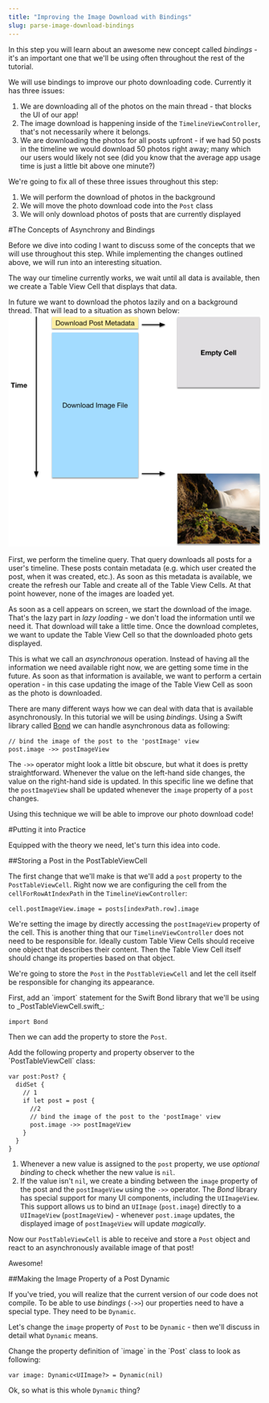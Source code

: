 ```yaml
---
title: "Improving the Image Download with Bindings"
slug: parse-image-download-bindings
---
```


In this step you will learn about an awesome new concept called _bindings_ - it's an important one that we'll be using often throughout the rest of the tutorial.

We will use bindings to improve our photo downloading code. Currently it has three issues:

1. We are downloading all of the photos on the main thread - that blocks the UI of our app!
2. The image download is happening inside of the `TimelineViewController`, that's not necessarily where it belongs.
3. We are downloading the photos for all posts upfront - if we had 50 posts in the timeline we would download 50 photos right away; many which our users would likely not see (did you know that the average app usage time is just a little bit above one minute?)

We're going to fix all of these three issues throughout this step:

1. We will perform the download of photos in the background
2. We will move the photo download code into the `Post` class
3. We will only download photos of posts that are currently displayed

#The Concepts of Asynchrony and Bindings

Before we dive into coding I want to discuss some of the concepts that we will use throughout this step. While implementing the changes outlined above, we will run into an interesting situation.

The way our timeline currently works, we wait until all data is available, then we create a Table View Cell that displays that data.

In future we want to download the photos lazily and on a background thread. That will lead to a situation as shown below:
![image](image_download.png)

First, we perform the timeline query. That query downloads all posts for a user's timeline. These posts contain metadata (e.g. which user created the post, when it was created, etc.). As soon as this metadata is available, we create the refresh our Table and create all of the Table View Cells. At that point however, none of the images are loaded yet.

As soon as a cell appears on screen, we start the download of the image. That's the lazy part in _lazy loading_ - we don't load the information until we need it. That download will take a little time. Once the download completes, we want to update the Table View Cell so that the downloaded photo gets displayed.

This is what we call an _asynchronous_ operation. Instead of having all the information we need available right now, we are getting some time in the future. As soon as that information is available, we want to perform a certain operation - in this case updating the image of the Table View Cell as soon as the photo is downloaded.

There are many different ways how we can deal with data that is available asynchronously. In this tutorial we will be using _bindings_. Using a Swift library called [Bond](https://github.com/SwiftBond/Bond) we can handle asynchronous data as following:

    // bind the image of the post to the 'postImage' view
    post.image ->> postImageView

The `->>` operator might look a little bit obscure, but what it does is pretty straightforward. Whenever the value on the left-hand side changes, the value on the right-hand side is updated. In this specific line we define that the `postImageView` shall be updated whenever the `image` property of a `post` changes.

Using this technique we will be able to improve our photo download code!

#Putting it into Practice

Equipped with the theory we need, let's turn this idea into code.

##Storing a Post in the PostTableViewCell

The first change that we'll make is that we'll add a `post` property to the `PostTableViewCell`. Right now we are configuring the cell from the `cellForRowAtIndexPath` in the `TimelineViewController`:

    cell.postImageView.image = posts[indexPath.row].image

We're setting the image by directly accessing the `postImageView` property of the cell. This is another thing that our `TimelineViewController` does not need to be responsible for. Ideally custom Table View Cells should receive one object that describes their content. Then the Table View Cell itself should change its properties based on that object.

We're going to store the `Post` in the `PostTableViewCell` and let the cell itself be responsible for changing its appearance.

<div class="action"></div>
First, add an `import` statement for the Swift Bond library that we'll be using to _PostTableViewCell.swift_:

    import Bond

Then we can add the property to store the `Post`.

<div class="action"></div>
Add the following property and property observer to the `PostTableViewCell` class:

    var post:Post? {
      didSet {
        // 1
        if let post = post {
          //2
          // bind the image of the post to the 'postImage' view
          post.image ->> postImageView
        }
      }
    }

1. Whenever a new value is assigned to the `post` property, we use _optional binding_ to check whether the new value is `nil`.
2. If the value isn't `nil`, we create a binding between the `image` property of the post and the `postImageView` using the `->>` operator. The _Bond_ library has special support for many UI components, including the `UIImageView`. This support allows us to bind an `UIImage` (`post.image`) directly to a `UIImageView` (`postImageView`) - whenever `post.image` updates, the displayed image of `postImageView` will update _magically_.

Now our `PostTableViewCell` is able to receive and store a `Post` object and react to an asynchronously available image of that post!

Awesome!

##Making the Image Property of a Post Dynamic

If you've tried, you will realize that the current version of our code does not compile. To be able to use _bindings_ (`->>`) our properties need to have a special type. They need to be `Dynamic`.

Let's change the `image` property of `Post` to be `Dynamic` - then we'll discuss in detail what `Dynamic` means.

<div class="action"></div>
Change the property definition of `image` in the `Post` class to look as following:

    var image: Dynamic<UIImage?> = Dynamic(nil)

Ok, so what is this whole `Dynamic` thing?
